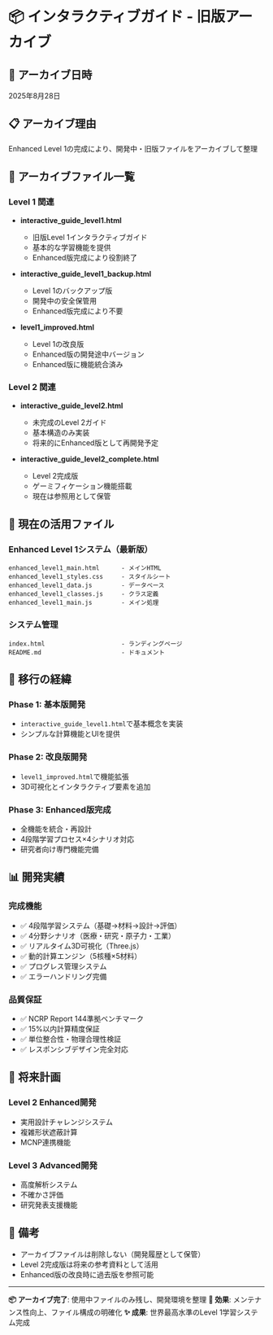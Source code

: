 # 📦 インタラクティブガイド - 旧版アーカイブ

## 📅 アーカイブ日時
2025年8月28日

## 📋 アーカイブ理由
Enhanced Level 1の完成により、開発中・旧版ファイルをアーカイブして整理

## 📁 アーカイブファイル一覧

### Level 1 関連
- **interactive_guide_level1.html**
  - 旧版Level 1インタラクティブガイド
  - 基本的な学習機能を提供
  - Enhanced版完成により役割終了

- **interactive_guide_level1_backup.html**
  - Level 1のバックアップ版
  - 開発中の安全保管用
  - Enhanced版完成により不要

- **level1_improved.html**
  - Level 1の改良版
  - Enhanced版の開発途中バージョン
  - Enhanced版に機能統合済み

### Level 2 関連
- **interactive_guide_level2.html**
  - 未完成のLevel 2ガイド
  - 基本構造のみ実装
  - 将来的にEnhanced版として再開発予定

- **interactive_guide_level2_complete.html**
  - Level 2完成版
  - ゲーミフィケーション機能搭載
  - 現在は参照用として保管

## 🔄 現在の活用ファイル

### Enhanced Level 1システム（最新版）
```
enhanced_level1_main.html      - メインHTML
enhanced_level1_styles.css     - スタイルシート
enhanced_level1_data.js        - データベース
enhanced_level1_classes.js     - クラス定義
enhanced_level1_main.js        - メイン処理
```

### システム管理
```
index.html                     - ランディングページ
README.md                      - ドキュメント
```

## 🚀 移行の経緯

### Phase 1: 基本版開発
- `interactive_guide_level1.html`で基本概念を実装
- シンプルな計算機能とUIを提供

### Phase 2: 改良版開発
- `level1_improved.html`で機能拡張
- 3D可視化とインタラクティブ要素を追加

### Phase 3: Enhanced版完成
- 全機能を統合・再設計
- 4段階学習プロセス×4シナリオ対応
- 研究者向け専門機能完備

## 📊 開発実績

### 完成機能
- ✅ 4段階学習システム（基礎→材料→設計→評価）
- ✅ 4分野シナリオ（医療・研究・原子力・工業）  
- ✅ リアルタイム3D可視化（Three.js）
- ✅ 動的計算エンジン（5核種×5材料）
- ✅ プログレス管理システム
- ✅ エラーハンドリング完備

### 品質保証
- ✅ NCRP Report 144準拠ベンチマーク
- ✅ 15%以内計算精度保証
- ✅ 単位整合性・物理合理性検証
- ✅ レスポンシブデザイン完全対応

## 🔮 将来計画

### Level 2 Enhanced開発
- 実用設計チャレンジシステム
- 複雑形状遮蔽計算
- MCNP連携機能

### Level 3 Advanced開発
- 高度解析システム
- 不確かさ評価
- 研究発表支援機能

## 📝 備考

- アーカイブファイルは削除しない（開発履歴として保管）
- Level 2完成版は将来の参考資料として活用
- Enhanced版の改良時に過去版を参照可能

---
**📦 アーカイブ完了**: 使用中ファイルのみ残し、開発環境を整理
**🎯 効果**: メンテナンス性向上、ファイル構成の明確化
**✨ 成果**: 世界最高水準のLevel 1学習システム完成